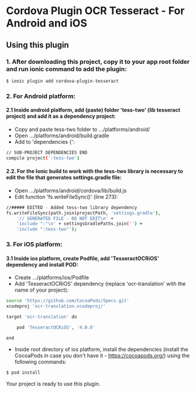 # Cordova Plugin OCR Tesseract - For Android and iOS

## Using this plugin

### 1. After downloading this project, copy it to your app root folder and run ionic command to add the plugin:
```bash
$ ionic plugin add cordova-plugin-tesseract
```

### 2. For Android platform:

#### 2.1 Inside android platform, add (paste) folder 'tess-two' (lib tesseract project) and add it as a dependency project:

* Copy and paste tess-two folder to .../platforms/android/
* Open .../platforms/android/build.gradle
* Add to 'dependencies {':
```bash
// SUB-PROJECT DEPENDENCIES END
compile project(':tess-two')
```


#### 2.2. For the Ionic build to work with the tess-two library is necessary to edit the file that generates settings.gradle file:

* Open .../platforms/android/cordova/lib/build.js
* Edit function 'fs.writeFileSync()' (line 273):
```bash
//##### EDITED - Added tess-two library dependency
fs.writeFileSync(path.join(projectPath, 'settings.gradle'),
    '// GENERATED FILE - DO NOT EDIT\n' +
    'include ":"\n' + settingsGradlePaths.join('') +
    'include ":tess-two"');
```

### 3. For iOS platform:

#### 3.1 Inside ios platform, create Podfile, add 'TesseractOCRiOS' dependency and install POD:

* Create .../platforms/ios/Podfile
* Add 'TesseractOCRiOS' dependency (replace 'ocr-translation' with the name of your project):
```bash
source 'https://github.com/CocoaPods/Specs.git'
xcodeproj 'ocr-translation.xcodeproj/'

target 'ocr-translation' do

	pod 'TesseractOCRiOS', '4.0.0'

end
```
* Inside root directory of ios platform, install the dependencies (install the CocoaPods in case you don't have it - https://cocoapods.org/) using the following commands:
```bash
$ pod install
```


Your project is ready to use this plugin.
